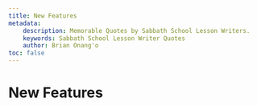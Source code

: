 ```yaml
---
title: New Features
metadata:
    description: Memorable Quotes by Sabbath School Lesson Writers.  
    keywords: Sabbath School Lesson Writer Quotes
    author: Brian Onang'o
toc: false
---
```


# New Features

